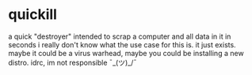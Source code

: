 # quickill
a quick "destroyer" intended to scrap a computer and all data in it in seconds
i really don't know what the use case for this is. it just exists.
maybe it could be a virus warhead, maybe you could be installing a new distro.
idrc, im not responsible ¯\_(ツ)_/¯